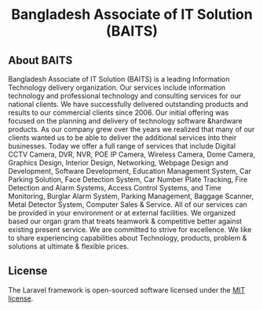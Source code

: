 <center><h1>Bangladesh Associate of IT Solution (BAITS)</h1></center>

## About BAITS

<p>Bangladesh Associate of IT Solution (BAITS) is a leading Information Technology delivery organization. Our services include information technology and professional technology and consulting services for our national clients. We have successfully delivered outstanding products and results to our commercial clients since 2006. Our initial offering was focused on the planning and delivery of technology software &hardware products. As our company grew over the years we realized that many of our clients wanted us to be able to deliver the additional services into their businesses. Today we offer a full range of services that include Digital CCTV Camera, DVR, NVR, POE IP Camera, Wireless Camera, Dome Camera, Graphics Design, Interior Design, Networking, Webpage Design and Development, Software Development, Education Management System, Car Parking Solution, Face Detection System, Car Number Plate Tracking, Fire Detection and Alarm Systems, Access Control Systems, and Time Monitoring, Burglar Alarm System, Parking Management, Baggage Scanner, Metal Detector System, Computer Sales & Service. All of our services can be provided in your environment or at external facilities. We organized based our organ gram that treats teamwork & competitive better against existing present service. We are committed to strive for excellence. We like to share experiencing capabilities about Technology, products, problem & solutions at ultimate & flexible prices.</p>

## License

The Laravel framework is open-sourced software licensed under the [MIT license](https://opensource.org/licenses/MIT).
